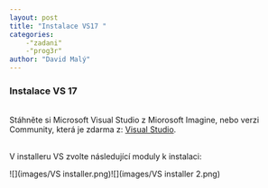 ```yaml
---
layout: post
title: "Instalace VS17 "
categories:
    -"zadani"
    -"prog3r"
author: "David Malý"
--- 
```



### Instalace VS 17


<br>    Stáhněte si Microsoft Visual Studio z Miorosoft Imagine, nebo verzi Community, která je zdarma z: [Visual Studio](https://visualstudio.microsoft.com/?rr=https%3A%2F%2Fwww.google.com%2F).<br>



<br>    V installeru VS zvolte následující moduly k instalaci:<br>

![](images/VS installer.png)![](images/VS installer 2.png)